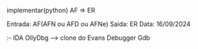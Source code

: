 implementar(python)
AF => ER

Entrada: AF(AFN ou AFD ou AFNe)
Saida: ER
Data: 16/09/2024

:-
IDA
OllyDbg --> clone do Evans Debugger
Gdb